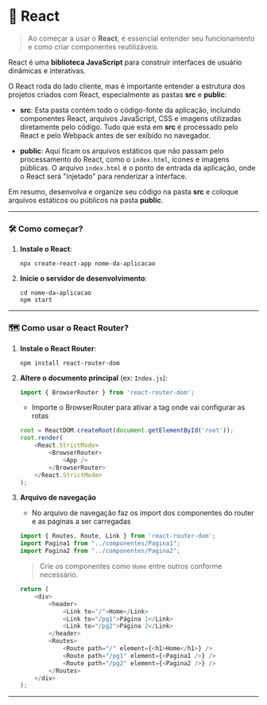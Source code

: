 # 🚀 **React**

> Ao começar a usar o **React**, é essencial entender seu funcionamento e como criar componentes reutilizáveis.

React é uma **biblioteca JavaScript** para construir interfaces de usuário dinâmicas e interativas.

O React roda do lado cliente, mas é importante entender a estrutura dos projetos criados com React, especialmente as pastas **src** e **public**:

- **src**: Esta pasta contém todo o código-fonte da aplicação, incluindo componentes React, arquivos JavaScript, CSS e imagens utilizadas diretamente pelo código. Tudo que está em **src** é processado pelo React e pelo Webpack antes de ser exibido no navegador.

- **public**: Aqui ficam os arquivos estáticos que não passam pelo processamento do React, como o `index.html`, ícones e imagens públicas. O arquivo `index.html` é o ponto de entrada da aplicação, onde o React será "injetado" para renderizar a interface.

Em resumo, desenvolva e organize seu código na pasta **src** e coloque arquivos estáticos ou públicos na pasta **public**.

---

### 🛠️ **Como começar?**

1. **Instale o React**:
    ```
    npx create-react-app nome-da-aplicacao
    ```
2. **Inicie o servidor de desenvolvimento**:
    ```
    cd nome-da-aplicacao
    npm start
    ```

---


### 🗺️ **Como usar o React Router?**

1. **Instale o React Router**:
    ```
    npm install react-router-dom
    ```
2. **Altere o documento principal** (ex: `Index.js`):
    ```js
    import { BrowserRouter } from 'react-router-dom';
    ```
    - Importe o BrowserRouter para ativar a tag onde vai configurar as rotas

    ```js
    root = ReactDOM.createRoot(document.getElementById('root'));
    root.render(
        <React.StrictMode>
            <BrowserRouter>
                <App />
            </BrowserRouter>
        </React.StrictMode>
    );
    ```
3. **Arquivo de navegação**
    - No arquivo de navegação faz os import dos componentes do router e as paginas a ser carregadas

    ```js
    import { Routes, Route, Link } from 'react-router-dom';
    import Pagina1 from "../componentes/Pagina1";
    import Pagina2 from "../componentes/Pagina2";

    ```
    > Crie os componentes como `Home` entre outros conforme necessário.

    ```js
    return (
        <div>
            <header>
                <Link to="/">Home</Link>
                <Link to="/pg1">Página 1</Link>
                <Link to="/pg2">Página 2</Link>
            </header>
            <Routes>
                <Route path="/" element={<h1>Home</h1>} />
                <Route path="/pg1" element={<Pagina1 />} />
                <Route path="/pg2" element={<Pagina2 />} />
            </Routes>
        </div>
    );
    ```

---